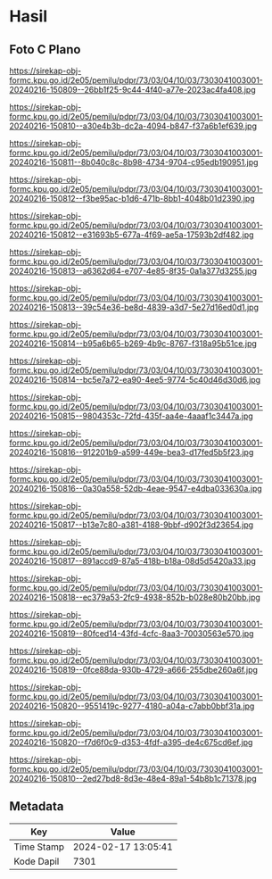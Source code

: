 # Hasil

## Foto C Plano

https://sirekap-obj-formc.kpu.go.id/2e05/pemilu/pdpr/73/03/04/10/03/7303041003001-20240216-150809--26bb1f25-9c44-4f40-a77e-2023ac4fa408.jpg

https://sirekap-obj-formc.kpu.go.id/2e05/pemilu/pdpr/73/03/04/10/03/7303041003001-20240216-150810--a30e4b3b-dc2a-4094-b847-f37a6b1ef639.jpg

https://sirekap-obj-formc.kpu.go.id/2e05/pemilu/pdpr/73/03/04/10/03/7303041003001-20240216-150811--8b040c8c-8b98-4734-9704-c95edb190951.jpg

https://sirekap-obj-formc.kpu.go.id/2e05/pemilu/pdpr/73/03/04/10/03/7303041003001-20240216-150812--f3be95ac-b1d6-471b-8bb1-4048b01d2390.jpg

https://sirekap-obj-formc.kpu.go.id/2e05/pemilu/pdpr/73/03/04/10/03/7303041003001-20240216-150812--e31693b5-677a-4f69-ae5a-17593b2df482.jpg

https://sirekap-obj-formc.kpu.go.id/2e05/pemilu/pdpr/73/03/04/10/03/7303041003001-20240216-150813--a6362d64-e707-4e85-8f35-0a1a377d3255.jpg

https://sirekap-obj-formc.kpu.go.id/2e05/pemilu/pdpr/73/03/04/10/03/7303041003001-20240216-150813--39c54e36-be8d-4839-a3d7-5e27d16ed0d1.jpg

https://sirekap-obj-formc.kpu.go.id/2e05/pemilu/pdpr/73/03/04/10/03/7303041003001-20240216-150814--b95a6b65-b269-4b9c-8767-f318a95b51ce.jpg

https://sirekap-obj-formc.kpu.go.id/2e05/pemilu/pdpr/73/03/04/10/03/7303041003001-20240216-150814--bc5e7a72-ea90-4ee5-9774-5c40d46d30d6.jpg

https://sirekap-obj-formc.kpu.go.id/2e05/pemilu/pdpr/73/03/04/10/03/7303041003001-20240216-150815--9804353c-72fd-435f-aa4e-4aaaf1c3447a.jpg

https://sirekap-obj-formc.kpu.go.id/2e05/pemilu/pdpr/73/03/04/10/03/7303041003001-20240216-150816--912201b9-a599-449e-bea3-d17fed5b5f23.jpg

https://sirekap-obj-formc.kpu.go.id/2e05/pemilu/pdpr/73/03/04/10/03/7303041003001-20240216-150816--0a30a558-52db-4eae-9547-e4dba033630a.jpg

https://sirekap-obj-formc.kpu.go.id/2e05/pemilu/pdpr/73/03/04/10/03/7303041003001-20240216-150817--b13e7c80-a381-4188-9bbf-d902f3d23654.jpg

https://sirekap-obj-formc.kpu.go.id/2e05/pemilu/pdpr/73/03/04/10/03/7303041003001-20240216-150817--891accd9-87a5-418b-b18a-08d5d5420a33.jpg

https://sirekap-obj-formc.kpu.go.id/2e05/pemilu/pdpr/73/03/04/10/03/7303041003001-20240216-150818--ec379a53-2fc9-4938-852b-b028e80b20bb.jpg

https://sirekap-obj-formc.kpu.go.id/2e05/pemilu/pdpr/73/03/04/10/03/7303041003001-20240216-150819--80fced14-43fd-4cfc-8aa3-70030563e570.jpg

https://sirekap-obj-formc.kpu.go.id/2e05/pemilu/pdpr/73/03/04/10/03/7303041003001-20240216-150819--0fce88da-930b-4729-a666-255dbe260a6f.jpg

https://sirekap-obj-formc.kpu.go.id/2e05/pemilu/pdpr/73/03/04/10/03/7303041003001-20240216-150820--9551419c-9277-4180-a04a-c7abb0bbf31a.jpg

https://sirekap-obj-formc.kpu.go.id/2e05/pemilu/pdpr/73/03/04/10/03/7303041003001-20240216-150820--f7d6f0c9-d353-4fdf-a395-de4c675cd6ef.jpg

https://sirekap-obj-formc.kpu.go.id/2e05/pemilu/pdpr/73/03/04/10/03/7303041003001-20240216-150810--2ed27bd8-8d3e-48e4-89a1-54b8b1c71378.jpg


## Metadata

| Key        | Value               |
| ---------- | ------------------- |
| Time Stamp | 2024-02-17 13:05:41 |
| Kode Dapil | 7301                |



